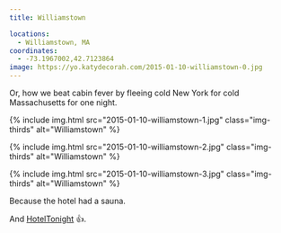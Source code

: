 ```yaml
---
title: Williamstown

locations:
  - Williamstown, MA
coordinates:
  - -73.1967002,42.7123864
image: https://yo.katydecorah.com/2015-01-10-williamstown-0.jpg
---
```


Or, how we beat cabin fever by fleeing cold New York for cold Massachusetts for one night.

<div class="photos">

{% include img.html src="2015-01-10-williamstown-1.jpg" class="img-thirds" alt="Williamstown" %}

{% include img.html src="2015-01-10-williamstown-2.jpg" class="img-thirds" alt="Williamstown" %}

{% include img.html src="2015-01-10-williamstown-3.jpg" class="img-thirds" alt="Williamstown" %}

</div>

Because the hotel had a sauna.

And [HotelTonight](https://www.hoteltonight.com/) :+1:.
